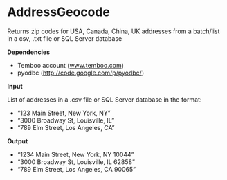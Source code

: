 AddressGeocode
==============

Returns zip codes for USA, Canada, China, UK addresses from a batch/list in a csv, .txt file or SQL Server database

**Dependencies**
- Temboo account (www.temboo.com)
- pyodbc (http://code.google.com/p/pyodbc/)

**Input**

List of addresses in a .csv file or SQL Server database in the format:
- “123 Main Street, New York, NY”
- “3000 Broadway St, Louisville, IL”
- “789 Elm Street, Los Angeles, CA”

**Output**
- “1234 Main Street, New York, NY 10044”
- “3000 Broadway St, Louisville, IL 62858”
- “789 Elm Street, Los Angeles, CA 90065”
